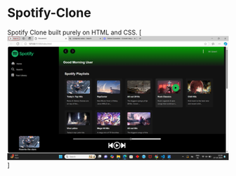# Spotify-Clone
Spotify Clone built purely on HTML and CSS.
[![Watch the video](https://raw.githubusercontent.com/kiran-yadav-13/Spotify/master/photos/previewImage.png)]
